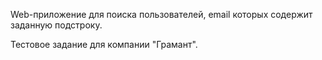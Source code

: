 Web-приложение для поиска пользователей, email которых содержит заданную подстроку. 

Тестовое задание для компании "Грамант".